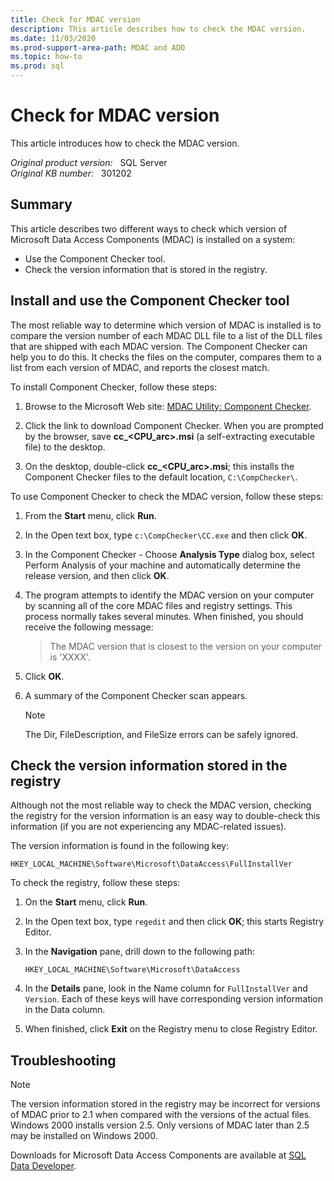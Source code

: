```yaml
---
title: Check for MDAC version
description: This article describes how to check the MDAC version.
ms.date: 11/03/2020
ms.prod-support-area-path: MDAC and ADO
ms.topic: how-to
ms.prod: sql
---
```

# Check for MDAC version  

This article introduces how to check the MDAC version.

_Original product version:_ &nbsp; SQL Server  
_Original KB number:_ &nbsp; 301202

## Summary

This article describes two different ways to check which version of Microsoft Data Access Components (MDAC) is installed on a system:

- Use the Component Checker tool.
- Check the version information that is stored in the registry.

## Install and use the Component Checker tool

The most reliable way to determine which version of MDAC is installed is to compare the version number of each MDAC DLL file to a list of the DLL files that are shipped with each MDAC version. The Component Checker can help you to do this. It checks the files on the computer, compares them to a list from each version of MDAC, and reports the closest match.

To install Component Checker, follow these steps:

1. Browse to the Microsoft Web site: [MDAC Utility: Component Checker](https://www.microsoft.com/download/details.aspx?id=1953).

2. Click the link to download Component Checker. When you are prompted by the browser, save **cc_<CPU_arc>.msi** (a self-extracting executable file) to the desktop.
3. On the desktop, double-click **cc_<CPU_arc>.msi**; this installs the Component Checker files to the default location, `C:\CompChecker\`.

To use Component Checker to check the MDAC version, follow these steps:

1. From the **Start** menu, click **Run**.
2. In the Open text box, type `c:\CompChecker\CC.exe` and then click **OK**.
3. In the Component Checker - Choose **Analysis Type** dialog box, select Perform Analysis of your machine and automatically determine the release version, and then click **OK**.
4. The program attempts to identify the MDAC version on your computer by scanning all of the core MDAC files and registry settings. This process normally takes several minutes. When finished, you should receive the following message:

    > The MDAC version that is closest to the version on your computer is 'XXXX'.

5. Click **OK**.
6. A summary of the Component Checker scan appears.

    > [!NOTE]
    > The Dir, FileDescription, and FileSize errors can be safely ignored.

## Check the version information stored in the registry

Although not the most reliable way to check the MDAC version, checking the registry for the version information is an easy way to double-check this information (if you are not experiencing any MDAC-related issues).

The version information is found in the following key:

`HKEY_LOCAL_MACHINE\Software\Microsoft\DataAccess\FullInstallVer`  

To check the registry, follow these steps:

1. On the **Start** menu, click **Run**.
2. In the Open text box, type `regedit` and then click **OK**; this starts Registry Editor.
3. In the **Navigation** pane, drill down to the following path:

    `HKEY_LOCAL_MACHINE\Software\Microsoft\DataAccess`  

4. In the **Details** pane, look in the Name column for `FullInstallVer` and `Version`. Each of these keys will have corresponding version information in the Data column.
5. When finished, click **Exit** on the Registry menu to close Registry Editor.

## Troubleshooting

> [!NOTE]
> The version information stored in the registry may be incorrect for versions of MDAC prior to 2.1 when compared with the versions of the actual files. Windows 2000 installs version 2.5. Only versions of MDAC later than 2.5 may be installed on Windows 2000.

Downloads for Microsoft Data Access Components are available at [SQL Data Developer](/sql/connect/sql-data-developer).
